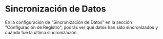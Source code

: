 # Sincronización de Datos

En la configuración de "Sincronización de Datos" en la sección "Configuración de Registro", podrás ver qué datos han sido sincronizados y cuándo fue la última sincronización.
